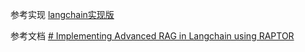 

参考实现
[langchain实现版](https://github.com/langchain-ai/langchain/blob/master/cookbook/RAPTOR.ipynb)

参考文档
[# Implementing Advanced RAG in Langchain using RAPTOR](https://medium.com/the-ai-forum/implementing-advanced-rag-in-langchain-using-raptor-258a51c503c6)